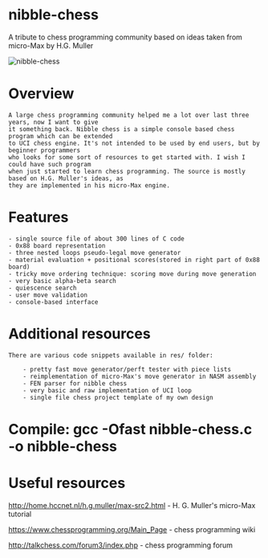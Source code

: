# nibble-chess
A tribute to chess programming community based on ideas taken from micro-Max by H.G. Muller

![nibble-chess](https://github.com/maksimKorzh/nibble-chess/blob/master/nibble-chess.gif)

# Overview

    A large chess programming community helped me a lot over last three years, now I want to give
    it something back. Nibble chess is a simple console based chess program which can be extended
    to UCI chess engine. It's not intended to be used by end users, but by beginner programmers
    who looks for some sort of resources to get started with. I wish I could have such program
    when just started to learn chess programming. The source is mostly based on H.G. Muller's ideas, as
    they are implemented in his micro-Max engine.

# Features

    - single source file of about 300 lines of C code
    - 0x88 board representation
    - three nested loops pseudo-legal move generator
    - material evaluation + positional scores(stored in right part of 0x88 board)
    - tricky move ordering technique: scoring move during move generation 
    - very basic alpha-beta search
    - quiescence search
    - user move validation
    - console-based interface

# Additional resources

    There are various code snippets available in res/ folder:
    
        - pretty fast move generator/perft tester with piece lists
        - reimplementation of micro-Max's move generator in NASM assembly
        - FEN parser for nibble chess
        - very basic and raw implementation of UCI loop
        - single file chess project template of my own design

# Compile: gcc -Ofast nibble-chess.c -o nibble-chess

# Useful resources

http://home.hccnet.nl/h.g.muller/max-src2.html - H. G. Muller's micro-Max tutorial

https://www.chessprogramming.org/Main_Page - chess programming wiki

http://talkchess.com/forum3/index.php - chess programming forum
